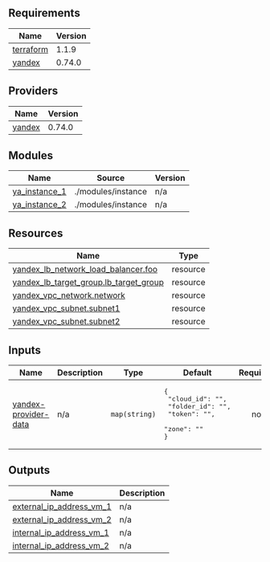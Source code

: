 <!-- BEGINNING OF PRE-COMMIT-TERRAFORM DOCS HOOK -->
## Requirements

| Name | Version |
|------|---------|
| <a name="requirement_terraform"></a> [terraform](#requirement\_terraform) | 1.1.9 |
| <a name="requirement_yandex"></a> [yandex](#requirement\_yandex) | 0.74.0 |

## Providers

| Name | Version |
|------|---------|
| <a name="provider_yandex"></a> [yandex](#provider\_yandex) | 0.74.0 |

## Modules

| Name | Source | Version |
|------|--------|---------|
| <a name="module_ya_instance_1"></a> [ya\_instance\_1](#module\_ya\_instance\_1) | ./modules/instance | n/a |
| <a name="module_ya_instance_2"></a> [ya\_instance\_2](#module\_ya\_instance\_2) | ./modules/instance | n/a |

## Resources

| Name | Type |
|------|------|
| [yandex_lb_network_load_balancer.foo](https://registry.terraform.io/providers/yandex-cloud/yandex/0.74.0/docs/resources/lb_network_load_balancer) | resource |
| [yandex_lb_target_group.lb_target_group](https://registry.terraform.io/providers/yandex-cloud/yandex/0.74.0/docs/resources/lb_target_group) | resource |
| [yandex_vpc_network.network](https://registry.terraform.io/providers/yandex-cloud/yandex/0.74.0/docs/resources/vpc_network) | resource |
| [yandex_vpc_subnet.subnet1](https://registry.terraform.io/providers/yandex-cloud/yandex/0.74.0/docs/resources/vpc_subnet) | resource |
| [yandex_vpc_subnet.subnet2](https://registry.terraform.io/providers/yandex-cloud/yandex/0.74.0/docs/resources/vpc_subnet) | resource |

## Inputs

| Name | Description | Type | Default | Required |
|------|-------------|------|---------|:--------:|
| <a name="input_yandex-provider-data"></a> [yandex-provider-data](#input\_yandex-provider-data) | n/a | `map(string)` | <pre>{<br>  "cloud_id": "",<br>  "folder_id": "",<br>  "token": "",<br>  "zone": ""<br>}</pre> | no |

## Outputs

| Name | Description |
|------|-------------|
| <a name="output_external_ip_address_vm_1"></a> [external\_ip\_address\_vm\_1](#output\_external\_ip\_address\_vm\_1) | n/a |
| <a name="output_external_ip_address_vm_2"></a> [external\_ip\_address\_vm\_2](#output\_external\_ip\_address\_vm\_2) | n/a |
| <a name="output_internal_ip_address_vm_1"></a> [internal\_ip\_address\_vm\_1](#output\_internal\_ip\_address\_vm\_1) | n/a |
| <a name="output_internal_ip_address_vm_2"></a> [internal\_ip\_address\_vm\_2](#output\_internal\_ip\_address\_vm\_2) | n/a |
<!-- END OF PRE-COMMIT-TERRAFORM DOCS HOOK -->